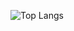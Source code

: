 ![Top Langs](https://github-readme-stats.vercel.app/api/top-langs/?username=julnowak&layout=compact)
